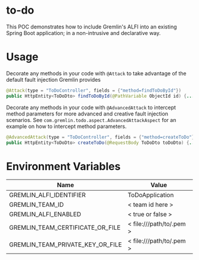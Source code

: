 # to-do
This POC demonstrates how to include Gremlin's ALFI into an existing Spring Boot application; in a non-intrusive and declarative way.

# Usage

Decorate any methods in your code with `@Attack` to take advantage of the default fault injection Gremlin provides
```java
@Attack(type = "ToDoController", fields = {"method=findToDoById"})
public HttpEntity<ToDoDto> findToDoById(@PathVariable ObjectId id) {...} 
```

Decorate any methods in your code with `@AdvancedAttack` to intercept method parameters for more advanced and creative fault injection scenarios. See `com.gremlin.todo.aspect.AdvancedAttackAspect` for an example on how to intercept method parameters.
```java
@AdvancedAttack(type = "ToDoController", fields = {"method=createToDo"})
public HttpEntity<ToDoDto> createToDo(@RequestBody ToDoDto toDoDto) {...}
```

# Environment Variables
| Name      | Value |
| ----------- | ----------- |
| GREMLIN_ALFI_IDENTIFIER      | ToDoApplication       |
| GREMLIN_TEAM_ID   | < team id here >        |
| GREMLIN_ALFI_ENABLED      | < true or false >       |
| GREMLIN_TEAM_CERTIFICATE_OR_FILE   | < file:///path/to/.pem >        |
| GREMLIN_TEAM_PRIVATE_KEY_OR_FILE      | < file:///path/to/.pem >        |
